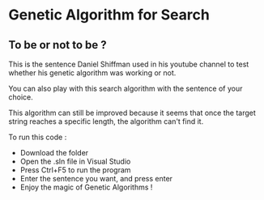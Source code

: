 # Genetic Algorithm for Search

## To be or not to be ?
This is the sentence Daniel Shiffman used in his youtube channel to test whether his genetic algorithm was working or not.

You can also play with this search algorithm with the sentence of your choice.

This algorithm can still be improved because it seems that once the target string reaches a specific length, the algorithm can't find it.

To run this code :

* Download the folder
* Open the .sln file in Visual Studio
* Press Ctrl+F5 to run the program
* Enter the sentence you want, and press enter
* Enjoy the magic of Genetic Algorithms !
